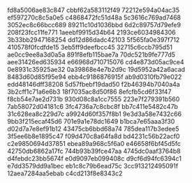 fd8a5006ae83c847
cbbf62a583112f49
72212e594a04ac35
ef597270c8c5a0e5
c4868472fc51d48a
5c3616c769ad7468
3052ec8c66bcc689
89211c10d1036bbd
6d2c89757d79efe9
208f23fcc11fe771
1aeebf9915d34b64
2193ce6034984306
3b33bb2947168254
dd12d86dadc42103
5f565fa0e397f712
410578f0fcdfde15
3eb5ff9deefbcc45
32715c6ccb795d51
ae0cc9ee8a3d0a5a
891f8efb115bae7a
70dc521b9fe777d5
aee31426ed635934
e66968d710715076
cd4e873d05ac9ce4
0e8931c35925ae32
0a39868e4e7b2d9c
19d5952a42a6acad
8483d60d85f95e94
ebb4c9186876915f
ab9d0310fb79e022
edd48146dff38208
5d57fbebf19dad50
f2b46394b7040a4a
3b2cff1c71a6e6b3
18f7035ac8d50f86
8efcfb5cd6f33f47
f8cb54e7ae2d731b
930d08c8a1cc7555
223e7f279391b560
7ab58072d04181c6
3fc4736a7c8cbc8f
bb7c411e5482c47b
31c628ea8c229d7c
a9924d60f357f8b1
9e3d3a58e7432c66
9bb3f215ecaf45d6
701e9a1e78dc1649
b1bca7e65aaa3f30
d02d7a7e8ef91b12
43475cb6bbd68a74
785dea117b3edee5
3f5ee6b8e1895c47
f09d470c8a64fa8d
bd4231c56b22acf0
c2e9850694d37851
ebea89a968c5f6a0
e46658f6bf45d5fc
42750db6862a17fc
744b93b39fce47aa
4745dc0aaf3764b8
d4febdc23bb5674f
e0d9097eb099408c
d9cf6d94fc6394c1
e7dd3579dd9a1bec
eb1c8c79b6ead75c
3cc913212495091f
12aea7284aa5ebab
c4cd213f8e8343c2
